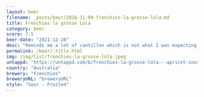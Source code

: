```yaml
---
layout: beer
filename: _posts/beer/2016-11-09-frenchies-la-grosse-lola.md
title: Frenchies la grosse Lola
category: beer
score: 7.5
beer-date: "2021-12-28"
desc: "Reminds me a lot of cantillon which is not what I was expecting. Slight mustyness. Lots of sediment in the bottom. It does deliver on the apricot"
permalink: /beer/:title.html
img: /img/list/frenchies-la-grosse-lola.jpeg
untappd: "https://untappd.com/b/frenchies-la-grosse-lola---apricot-sour/3942337"
country: "Australia"
brewery: "Frenchies"
breweryURL: "breweryURL"
style: "Sour - Fruited"
---
```

